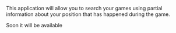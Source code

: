 This application will allow you to search your games using partial information about your position that has happened during the game.

Soon it will be available